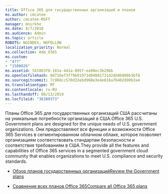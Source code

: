 ```yaml
---
title: Office 365 для государственных организаций и планов
ms.author: cmcatee
author: cmcatee-MSFT
manager: mnirkhe
ms.date: 8/7/2018
ms.audience: Admin
ms.topic: article
ROBOTS: NOINDEX, NOFOLLOW
localization_priority: Normal
ms.collection: Adm_O365
ms.custom:
- "477"
- "1500026"
ms.assetid: 541063f0-181a-4d1a-895f-ea90ec3b29bb
ms.openlocfilehash: 8d716ef3f79691971d04801731d2dd4b080b36f8
ms.sourcegitcommit: 7c90dcc570d32ebd968e3e4e816a7b482890b3a4
ms.translationtype: MT
ms.contentlocale: ru-RU
ms.lasthandoff: 08/13/2019
ms.locfileid: "36389373"
---
```

<span data-ttu-id="a9df4-102">Планы Office 365 для государственных организаций США рассчитаны на уникальные потребности организаций в США.</span><span class="sxs-lookup"><span data-stu-id="a9df4-102">Office 365 U.S. Government plans are designed for the unique needs of U.S. government organizations.</span></span> <span data-ttu-id="a9df4-103">Они предоставляют все функции и возможности Office 365 Services в сегментированном облачном облаке, которое позволяет организациям соответствовать стандартам безопасности и соответствия требованиям в США.</span><span class="sxs-lookup"><span data-stu-id="a9df4-103">They provide all the features and capabilities of Office 365 services in a segmented government cloud community that enables organizations to meet U.S. compliance and security standards.</span></span>
  
- [<span data-ttu-id="a9df4-104">Обзор планов государственных организаций</span><span class="sxs-lookup"><span data-stu-id="a9df4-104">Review the Government plans</span></span>](https://products.office.com/government/compare-office-365-government-plans)

- [<span data-ttu-id="a9df4-105">Сравнение всех планов Office 365</span><span class="sxs-lookup"><span data-stu-id="a9df4-105">Compare all Office 365 plans</span></span>](https://products.office.com/business/compare-more-office-365-for-business-plans)